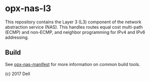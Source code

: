 # opx-nas-l3
This repository contains the Layer 3 (L3) component of the network abstraction service (NAS). This handles routes equal cost multi-path (ECMP) and non-ECMP, and neighbor programming for IPv4 and IPv6 addressing. 

## Build
See [opx-nas-manifest](https://github.com/open-switch/opx-nas-manifest) for more information on common build tools.

(c) 2017 Dell
